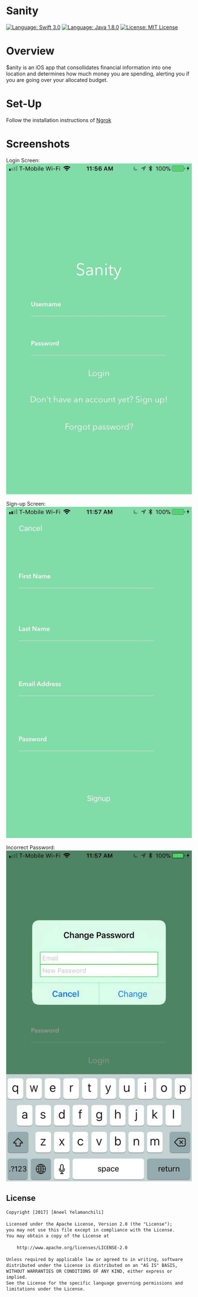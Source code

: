# Sanity

[![Language: Swift 3.0](https://img.shields.io/badge/swift-3.0-orange.svg?style=flat)](https://developer.apple.com/swift) 
[![Language: Java 1.8.0](https://img.shields.io/badge/java-1.8.0-brown.svg?style=flat)](https://www.java.com/en/) 
[![License: MIT License](https://img.shields.io/github/license/mashape/apistatus.svg)](https://opensource.org/licenses/MIT)

# Overview
$anity is an iOS app that consollidates financial information into one location and determines how much money you are spending, alerting you if you are going over your allocated budget.

# Set-Up
Follow the installation instructions of [Ngrok](https://ngrok.com/)

# Screenshots
Login Screen: 
![Image of Login](LoginScreen.jpg "Login Screen")

Sign-up Screen:
![Image of Sign-Up](SignUpScreen.jpg "Sign-up Screen")

Incorrect Password:
![Incorrect Password](ErrorScreen.jpg "Don't try this at home")

## License

    Copyright [2017] [Aneel Yelamanchili]

    Licensed under the Apache License, Version 2.0 (the "License");
    you may not use this file except in compliance with the License.
    You may obtain a copy of the License at

        http://www.apache.org/licenses/LICENSE-2.0

    Unless required by applicable law or agreed to in writing, software
    distributed under the License is distributed on an "AS IS" BASIS,
    WITHOUT WARRANTIES OR CONDITIONS OF ANY KIND, either express or implied.
    See the License for the specific language governing permissions and
    limitations under the License.

